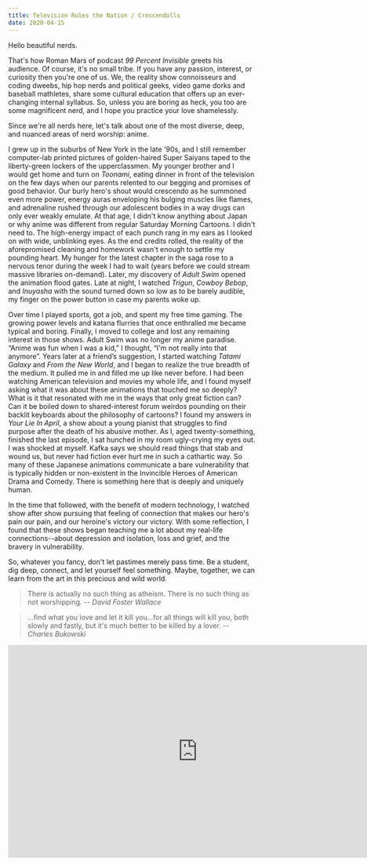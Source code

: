 ```yaml
---
title: Television Rules the Nation / Crescendolls
date: 2020-04-15
---
```


Hello beautiful nerds.

That's how Roman Mars of podcast *99 Percent Invisible* greets his audience. Of course, it's no small tribe. If you have any passion, interest, or curiosity then you're one of us. We, the reality show connoisseurs and coding dweebs, hip hop nerds and political geeks, video game dorks and baseball mathletes, share some cultural education that offers up an ever-changing internal syllabus. So, unless you are boring as heck, you too are some magnificent nerd, and I hope you practice your love shamelessly. 

Since we're all nerds here, let's talk about one of the most diverse, deep, and nuanced areas of nerd worship: anime.

I grew up in the suburbs of New York in the late '90s, and I still remember computer-lab printed pictures of golden-haired Super Saiyans taped to the liberty-green lockers of the upperclassmen. My younger brother and I would get home and turn on *Toonami*, eating dinner in front of the television on the few days when our parents relented to our begging and promises of good behavior. Our burly hero's shout would crescendo as he summoned even more power, energy auras enveloping his bulging muscles like flames, and adrenaline rushed through our adolescent bodies in a way drugs can only ever weakly emulate. At that age, I didn't know anything about Japan or why anime was different from regular Saturday Morning Cartoons. I didn't need to. The high-energy impact of each punch rang in my ears as I looked on with wide, unblinking eyes. As the end credits rolled, the reality of the aforepromised cleaning and homework wasn't enough to settle my pounding heart. My hunger for the latest chapter in the saga rose to a nervous tenor during the week I had to wait (years before we could stream massive libraries on-demand). Later, my discovery of *Adult Swim* opened the animation flood gates. Late at night, I watched *Trigun*, *Cowboy Bebop*, and *Inuyasha* with the sound turned down so low as to be barely audible, my finger on the power button in case my parents woke up. 

Over time I played sports, got a job, and spent my free time gaming. The growing power levels and katana flurries that once enthralled me became typical and boring. Finally, I moved to college and lost any remaining interest in those shows. Adult Swim was no longer my anime paradise. “Anime was fun when I was a kid,” I thought, “I'm not really into that anymore”. Years later at a friend’s suggestion, I started watching *Tatami Galaxy* and *From the New World*, and I began to realize the true breadth of the medium. It pulled me in and filled me up like never before. I had been watching American television and movies my whole life, and I found myself asking what it was about these animations that touched me so deeply? What is it that resonated with me in the ways that only great fiction can? Can it be boiled down to shared-interest forum weirdos pounding on their backlit keyboards about the philosophy of cartoons? I found my answers in *Your Lie In April*, a show about a young pianist that struggles to find purpose after the death of his abusive mother. As I, aged twenty-something, finished the last episode, I sat hunched in my room ugly-crying my eyes out. I was shocked at myself. Kafka says we should read things that stab and wound us, but never had fiction ever hurt me in such a cathartic way. So many of these Japanese animations communicate a bare vulnerability that is typically hidden or non-existent in the Invincible Heroes of American Drama and Comedy. There is something here that is deeply and uniquely human.

In the time that followed, with the benefit of modern technology, I watched show after show pursuing that feeling of connection that makes our hero's pain our pain, and our heroine's victory our victory. With some reflection, I found that these shows began teaching me a lot about my real-life connections--about depression and isolation, loss and grief, and the bravery in vulnerability.

So, whatever you fancy, don't let pastimes merely pass time. Be a student, dig deep, connect, and let yourself feel something. Maybe, together, we can learn from the art in this precious and wild world.

> There is actually no such thing as atheism. There is no such thing as not worshipping. -- *David Foster Wallace*

> ...find what you love and let it kill you...for all things will kill you, both slowly and fastly, but it's much better to be killed by a lover. -- *Charles Bukowski*

<div class="divider"></div>

<iframe width="771" height="434" src="https://www.youtube.com/embed/Hg3G1E2tNCA" frameborder="0" allow="accelerometer; autoplay; encrypted-media; gyroscope; picture-in-picture" allowfullscreen></iframe>
